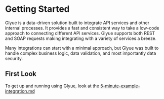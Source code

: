 # Getting Started

Glyue is a data-driven solution built to integrate API services and other internal processes. It provides a fast and consistent way to take a low-code approach to connecting different API services. Glyue supports both REST and SOAP requests making integrating with a variety of services a breeze.

Many integrations can start with a minimal approach, but Glyue was built to handle complex business logic, data validation, and most importantly data security.

## First Look

To get up and running using Glyue, look at the [5-minute-example-integration.md](5-minute-example-integration.md "mention")
